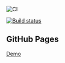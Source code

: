 ![CI](https://github.com/EvgeniiNoName/6.1_DnD/actions/workflows/web.yml/badge.svg)

[![Build status](https://ci.appveyor.com/api/projects/status/lpas2t9ciqx8xx0a?svg=true)](https://ci.appveyor.com/project/EvgeniiNoName/5-1-html-forms)

## GitHub Pages

[Demo](https://EvgeniiNoName.github.io/6.1_DnD)